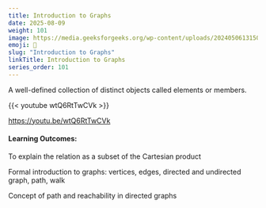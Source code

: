 ```yaml
---
title: Introduction to Graphs         
date: 2025-08-09
weight: 101
image: https://media.geeksforgeeks.org/wp-content/uploads/20240506131502/Introduction-to-Graphs.webp
emoji: 🧮
slug: "Introduction to Graphs"
linkTitle: Introduction to Graphs   
series_order: 101
---
```


A well-defined collection of distinct objects called elements or members.

{{< youtube wtQ6RtTwCVk >}}

https://youtu.be/wtQ6RtTwCVk

#### Learning Outcomes:

To explain the relation as a subset of the Cartesian product

Formal introduction to graphs: vertices, edges, directed and undirected graph, path, walk

Concept of path and reachability in directed graphs